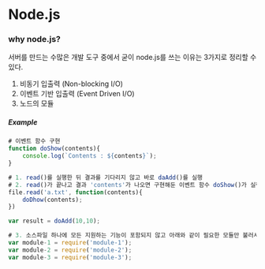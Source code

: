 #  Node.js

### why node.js?

서버를 만드는 수많은 개발 도구 중에서 굳이 node.js를 쓰는 이유는 3가지로 정리할 수 있다.

1. 비동기 입출력 (Non-blocking I/O)
2. 이벤트 기반 입출력 (Event Driven I/O)
3. 노드의 모듈

##### Example

``` js
# 이벤트 함수 구현
function doShow(contents){							
    console.log(`Contents : ${contents}`);
}

# 1. read()를 실행한 뒤 결과를 기다리지 않고 바로 daAdd()를 실행 
# 2. read()가 끝나고 결과 'contents'가 나오면 구현해둔 이벤트 함수 doShow()가 실행됨
file.read('a.txt', function(contents){				
    doDhow(contents);								
})

var result = doAdd(10,10);
```

```js
# 3. 소스파일 하나에 모든 지원하는 기능이 포함되지 않고 아래와 같이 필요한 모듈만 불러서 사용하면 되는 방식으로 코드의 양이 적어지고 코드가 복잡하지 않게 된다.
var module-1 = require('module-1');
var module-2 = require('module-2');
var module-3 = require('module-3');
```


